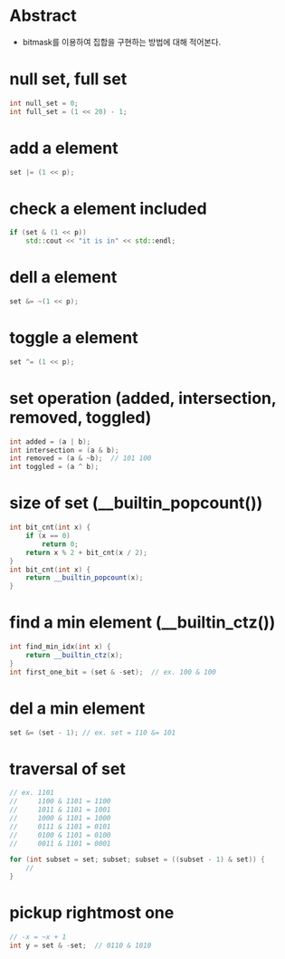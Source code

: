 # Abstract

- bitmask를 이용하여 집합을 구현하는 방법에 대해 적어본다.

# null set, full set

```cpp
int null_set = 0;
int full_set = (1 << 20) - 1;
```

# add a element

```cpp
set |= (1 << p);
```

# check a element included

```cpp
if (set & (1 << p))
    std::cout << "it is in" << std::endl;
```

# dell a element

```cpp
set &= ~(1 << p);
```

# toggle a element

```cpp
set ^= (1 << p);
```

# set operation (added, intersection, removed, toggled)

```cpp
int added = (a | b);
int intersection = (a & b);
int removed = (a & ~b);  // 101 100
int toggled = (a ^ b);
```

# size of set (__builtin_popcount())

```cpp
int bit_cnt(int x) {
    if (x == 0) 
        return 0;
    return x % 2 + bit_cnt(x / 2);
}
int bit_cnt(int x) {
    return __builtin_popcount(x);
}
```

# find a min element (__builtin_ctz())

```cpp
int find_min_idx(int x) {
    return __builtin_ctz(x);
}
int first_one_bit = (set & -set);  // ex. 100 & 100
```

# del a min element

```cpp
set &= (set - 1); // ex. set = 110 &= 101
```

# traversal of set

```cpp
// ex. 1101
//     1100 & 1101 = 1100
//     1011 & 1101 = 1001
//     1000 & 1101 = 1000
//     0111 & 1101 = 0101
//     0100 & 1101 = 0100
//     0011 & 1101 = 0001

for (int subset = set; subset; subset = ((subset - 1) & set)) {
    //
}
```

# pickup rightmost one

```cpp
// -x = ~x + 1
int y = set & -set;  // 0110 & 1010
```
